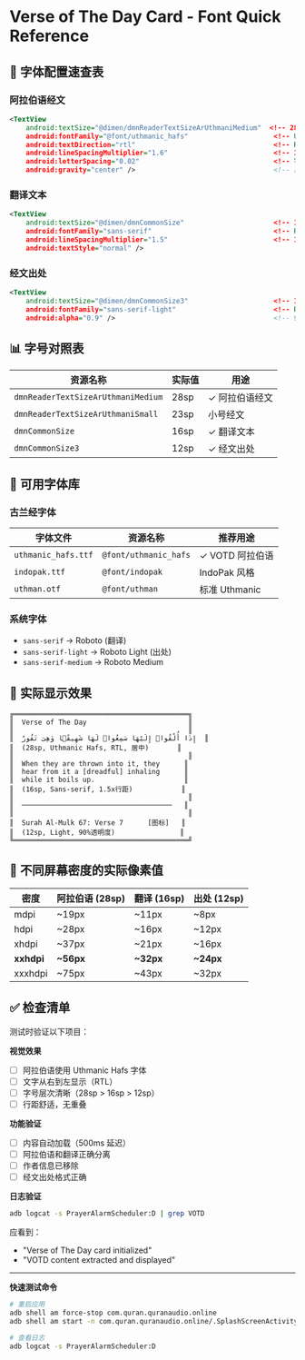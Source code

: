 # Verse of The Day Card - Font Quick Reference

## 🎯 字体配置速查表

### 阿拉伯语经文
```xml
<TextView
    android:textSize="@dimen/dmnReaderTextSizeArUthmaniMedium"  <!-- 28sp -->
    android:fontFamily="@font/uthmanic_hafs"                     <!-- Uthmanic Hafs -->
    android:textDirection="rtl"                                  <!-- RTL -->
    android:lineSpacingMultiplier="1.6"                          <!-- 1.6x 行距 -->
    android:letterSpacing="0.02"                                 <!-- 字间距 -->
    android:gravity="center" />                                  <!-- 居中 -->
```

### 翻译文本
```xml
<TextView
    android:textSize="@dimen/dmnCommonSize"                      <!-- 16sp -->
    android:fontFamily="sans-serif"                              <!-- Roboto -->
    android:lineSpacingMultiplier="1.5"                          <!-- 1.5x 行距 -->
    android:textStyle="normal" />
```

### 经文出处
```xml
<TextView
    android:textSize="@dimen/dmnCommonSize3"                     <!-- 12sp -->
    android:fontFamily="sans-serif-light"                        <!-- Roboto Light -->
    android:alpha="0.9" />                                       <!-- 90% 透明度 -->
```

## 📊 字号对照表

| 资源名称 | 实际值 | 用途 |
|---------|--------|------|
| `dmnReaderTextSizeArUthmaniMedium` | 28sp | ✓ 阿拉伯语经文 |
| `dmnReaderTextSizeArUthmaniSmall` | 23sp | 小号经文 |
| `dmnCommonSize` | 16sp | ✓ 翻译文本 |
| `dmnCommonSize3` | 12sp | ✓ 经文出处 |

## 🎨 可用字体库

### 古兰经字体
| 字体文件 | 资源名称 | 推荐用途 |
|---------|---------|---------|
| `uthmanic_hafs.ttf` | `@font/uthmanic_hafs` | ✓ VOTD 阿拉伯语 |
| `indopak.ttf` | `@font/indopak` | IndoPak 风格 |
| `uthman.otf` | `@font/uthman` | 标准 Uthmanic |

### 系统字体
- `sans-serif` → Roboto (翻译)
- `sans-serif-light` → Roboto Light (出处)
- `sans-serif-medium` → Roboto Medium

## 🔄 实际显示效果

```
╔═══════════════════════════════════════════╗
║  Verse of The Day                         ║
║                                           ║
║  إِذَا أُلْقُوا۟ إِلَيْهَا سَمِعُوا۟ لَهَا شَهِيقًۭا وَهِىَ تَفُورُ  ║
║  (28sp, Uthmanic Hafs, RTL, 居中)       ║
║                                           ║
║  When they are thrown into it, they      ║
║  hear from it a [dreadful] inhaling      ║
║  while it boils up.                      ║
║  (16sp, Sans-serif, 1.5x行距)            ║
║                                           ║
║  ─────────────────────────────────────   ║
║                                           ║
║  Surah Al-Mulk 67: Verse 7      [图标]   ║
║  (12sp, Light, 90%透明度)                ║
╚═══════════════════════════════════════════╝
```

## 📱 不同屏幕密度的实际像素值

| 密度 | 阿拉伯语 (28sp) | 翻译 (16sp) | 出处 (12sp) |
|-----|----------------|------------|------------|
| mdpi | ~19px | ~11px | ~8px |
| hdpi | ~28px | ~16px | ~12px |
| xhdpi | ~37px | ~21px | ~16px |
| **xxhdpi** | **~56px** | **~32px** | **~24px** |
| xxxhdpi | ~75px | ~43px | ~32px |

## ✅ 检查清单

测试时验证以下项目：

**视觉效果**
- [ ] 阿拉伯语使用 Uthmanic Hafs 字体
- [ ] 文字从右到左显示（RTL）
- [ ] 字号层次清晰（28sp > 16sp > 12sp）
- [ ] 行距舒适，无重叠

**功能验证**
- [ ] 内容自动加载（500ms 延迟）
- [ ] 阿拉伯语和翻译正确分离
- [ ] 作者信息已移除
- [ ] 经文出处格式正确

**日志验证**
```bash
adb logcat -s PrayerAlarmScheduler:D | grep VOTD
```
应看到：
- "Verse of The Day card initialized"
- "VOTD content extracted and displayed"

---

**快速测试命令**
```bash
# 重启应用
adb shell am force-stop com.quran.quranaudio.online
adb shell am start -n com.quran.quranaudio.online/.SplashScreenActivity

# 查看日志
adb logcat -s PrayerAlarmScheduler:D
```





